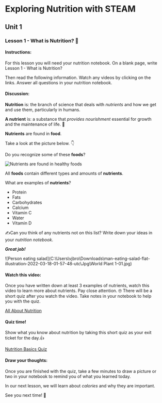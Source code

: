 # Exploring Nutrition with STEAM

## Unit 1

### Lesson 1 - What is Nutrition? 🍎



#### Instructions:

For this lesson you will need your nutrition notebook. On a blank page, write Lesson 1 - What is Nutrition?

Then read the following information. Watch any videos by clicking on the links. Answer all questions in your nutrition notebook.



#### Discussion:

**Nutrition** is: the branch of science that deals with *nutrients* and how we get and use them, particularly in humans. 

**A nutrient** is: a substance that *provides nourishment* essential for growth and the maintenance of life. 💪



**Nutrients** are found in **food**. 

Take a look at the picture below. 👇

Do you recognize some of these **foods**?

![Nutrients are found in healthy foods](C:\Users\vjbro\Downloads\organic-food-for-healthy-nutrition-and-superfoods-2021-08-26-19-02-15-utc.jpg)



All **foods** contain different types and amounts of **nutrients**.

What are examples of **nutrients**?

* Protein
* Fats
* Carbohydrates
* Calcium
* Vitamin C
* Water
* Vitamin D



✍️Can you think of any nutrients not on this list? Write down your ideas in your *nutrition notebook*. 



***Great job!*** 



![Person eating salad](C:\Users\vjbro\Downloads\man-eating-salad-flat-illustration-2022-03-18-01-57-48-utc\Jpg\World Plant 1-01.jpg)



#### Watch this video:

Once you have written down at least 3 examples of nutrients, watch this video to learn more about nutrients. Pay close attention. 🤓 There will be a short quiz after you watch the video. Take notes in your notebook to help you with the quiz.

[All About Nutrition](https://www.youtube.com/watch?v=uYamwNVnCVU)



#### Quiz time!

Show what you know about nutrition by taking this short quiz as your exit ticket for the day.👍

[Nutrition Basics Quiz](https://forms.gle/ZpJNRTVdMgSgfMxm6)



#### Draw your thoughts:

Once you are finished with the quiz, take a few minutes to draw a picture or two in your notebook to remind you of what you learned today.

In our next lesson, we will learn about *calories* and why they are important. 

See you next time! 👋

